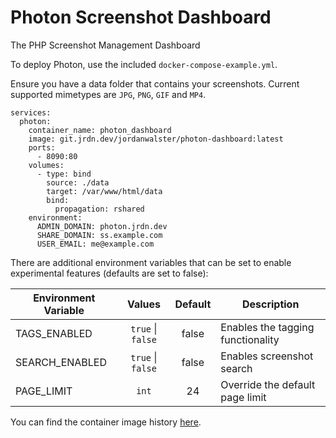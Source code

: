# Photon Screenshot Dashboard

The PHP Screenshot Management Dashboard

To deploy Photon, use the included `docker-compose-example.yml`.

Ensure you have a data folder that contains your screenshots. Current supported mimetypes are `JPG`, `PNG`, `GIF` and `MP4`.

```
services:
  photon:
    container_name: photon_dashboard
    image: git.jrdn.dev/jordanwalster/photon-dashboard:latest
    ports:
      - 8090:80
    volumes:
      - type: bind
        source: ./data
        target: /var/www/html/data
        bind:
          propagation: rshared
    environment:
      ADMIN_DOMAIN: photon.jrdn.dev
      SHARE_DOMAIN: ss.example.com
      USER_EMAIL: me@example.com
```

There are additional environment variables that can be set to enable experimental features (defaults are set to false):


| Environment Variable | Values            | Default | Description                        |
| -------------------- |:-----------------:|:-------:| ---------------------------------- |
| TAGS_ENABLED         | `true` \| `false` |  false  | Enables the tagging functionality  |
| SEARCH_ENABLED       | `true` \| `false` |  false  | Enables screenshot search          |
| PAGE_LIMIT           | `int`             |   24    | Override the default page limit    |

You can find the container image history [here](https://git.jrdn.dev/jordanwalster/-/packages/container/photon-dashboard/versions).
